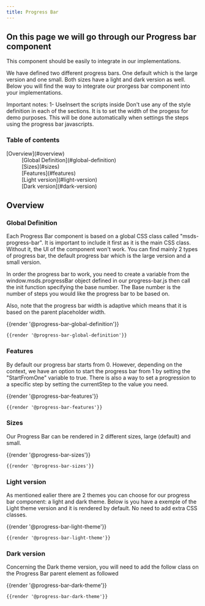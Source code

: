 ```yaml
---
title: Progress Bar
---
```


<script async src="/main.js" charset="utf-8"></script>
<script async src="/src/js/progress-bar-initialization.js" charset="utf-8"></script>

## On this page we will go through our Progress bar component 

This component should be easily to integrate in our implementations. 

We have defined two different progress bars. One default which is the large version and one small. Both sizes have a light and dark version as well. Below you will find the way to integrate our prorgess bar component into your implementations.

Important notes: 
1- UseInsert the scripts inside 
Don't use any of the style definition in each of the sections. It is to set the width of the progess for demo purposes. This will be done automatically when settings the steps using the progress bar javascripts.

### Table of contents
<div class="row">
    <div class="col-4">
        <dl>
            <dt>[Overview](#overview)</dt>
            <dd>[Global Definition](#global-definition)</dd>
            <dd>[Sizes](#sizes)</dd>
            <dd>[Features](#features)</dd>
            <dd>[Light version](#light-version)</dd>
            <dd>[Dark version](#dark-version)</dd>
        </dl>        
    </div>    
</div>

## Overview
### Global Definition
Each Progress Bar component is based on a global CSS class called "msds-progress-bar". It is important to include it first as it is the main CSS class. Without it, the UI of the component won't work. You can find mainly 2 types of progress bar, the default progress bar which is the large version and a small version.

In order the progress bar to work, you need to create a variable from the window.msds.progressBar object defined in our progress-bar.js then call the init function specifying the base number. The Base number is the number of steps you would like the progress bar to be based on.  

Also, note that the progress bar width is adaptive which means that it is based on the parent placeholder width.

<div class="element-preview">
  <div class="element-preview__inner">{{render '@progress-bar-global-definition'}}</div>
</div>

```html
{{render '@progress-bar-global-definition'}}
```

### Features
By default our progress bar starts from 0. However, depending on the context, we have an option to start the progress bar from 1 by setting the "StartFromOne" variable to true. There is also a way to set a progression to a specific step by setting the currentStep to the value you need.


<div class="element-preview">
  <div class="element-preview__inner">{{render '@progress-bar-features'}}</div>
</div>

```html
{{render '@progress-bar-features'}}
```

### Sizes
Our Progress Bar can be rendered in 2 different sizes, large (default) and small.

<div class="element-preview">
  <div class="element-preview__inner">{{render '@progress-bar-sizes'}}</div>
</div>

```html
{{render '@progress-bar-sizes'}}
```

### Light version
As mentioned ealier there are 2 themes you can choose for our progress bar component: a light and dark theme. Below is you have a exemple of the Light theme version and it is rendered by default. No need to add extra CSS classes.

<div class="element-preview">
  <div class="element-preview__inner">{{render '@progress-bar-light-theme'}}</div>
</div>

```html
{{render '@progress-bar-light-theme'}}
```

### Dark version
Concerning the Dark theme version, you will need to add the follow class on the Progress Bar parent element as followed

<div class="element-preview dark-theme">
  <div class="element-preview__inner">{{render '@progress-bar-dark-theme'}}</div>
</div>

```html
{{render '@progress-bar-dark-theme'}}
```